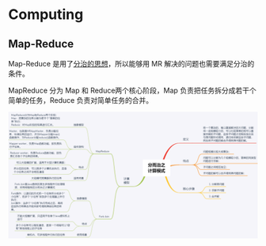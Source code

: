# Computing

## Map-Reduce

Map-Reduce 是用了[分治的思想](../algorithm/divide-and-conquer.md)，所以能够用 MR 解决的问题也需要满足分治的条件。

MapReduce 分为 Map 和 Reduce两个核心阶段，Map 负责把任务拆分成若干个简单的任务，Reduce 负责对简单任务的合并。

![](../../.gitbook/assets/image%20%28276%29.png)



